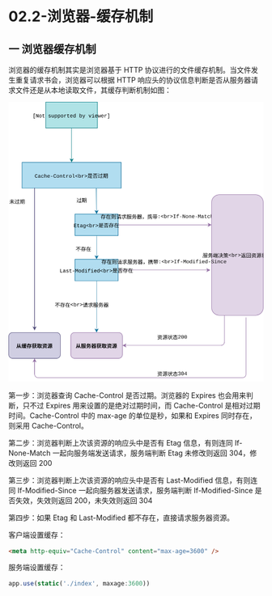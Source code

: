 # 02.2-浏览器-缓存机制

## 一 浏览器缓存机制

浏览器的缓存机制其实是浏览器基于 HTTP 协议进行的文件缓存机制。当文件发生重复请求书会，浏览器可以根据 HTTP 响应头的协议信息判断是否从服务器请求文件还是从本地读取文件，其缓存判断机制如图：

![缓存机制](../images/zen/cache-01.svg)

第一步：浏览器查询 Cache-Control 是否过期。浏览器的 Expires 也会用来判断，只不过 Expires 用来设置的是绝对过期时间，而 Cache-Control 是相对过期时间。Cache-Control 中的 max-age 的单位是秒，如果和 Expires 同时存在，则采用 Cache-Control。

第二步：浏览器判断上次该资源的响应头中是否有 Etag 信息，有则连同 If-None-Match 一起向服务端发送请求，服务端判断 Etag 未修改则返回 304，修改则返回 200

第三步：浏览器判断上次该资源的响应头中是否有 Last-Modified 信息，有则连同 If-Modified-Since 一起向服务器发送请求，服务端判断 If-Modified-Since 是否失效，失效则返回 200，未失效则返回 304

第四步：如果 Etag 和 Last-Modified 都不存在，直接请求服务器资源。

客户端设置缓存：

```html
<meta http-equiv="Cache-Control" content="max-age=3600" />
```

服务端设置缓存：

```js
app.use(static('./index', maxage:3600))
```
